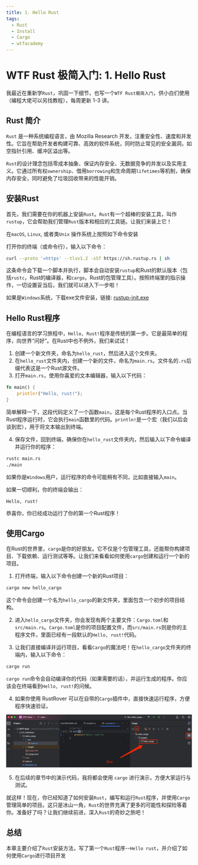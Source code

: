 ```yaml
---
title: 1. Hello Rust
tags:
  - Rust
  - Install
  - Cargo
  - wtfacademy
---
```


# WTF Rust 极简入门: 1. Hello Rust

我最近在重新学`Rust`，巩固一下细节，也写一个`WTF Rust极简入门`，供小白们使用（编程大佬可以另找教程），每周更新 1-3 讲。

## Rust 简介

`Rust` 是一种系统编程语言，由 Mozilla Research 开发，注重安全性、速度和并发性。它旨在帮助开发者构建可靠、高效的软件系统，同时防止常见的安全漏洞，如空指针引用、缓冲区溢出等。

`Rust`的设计理念包括零成本抽象、保证内存安全、无数据竞争的并发以及实用主义。它通过所有权`ownership`、借用`borrowing`和生命周期`lifetimes`等机制，确保内存安全，同时避免了垃圾回收带来的性能开销。

## 安装Rust

首先，我们需要在你的机器上安装`Rust`。`Rust`有一个超棒的安装工具，叫作`rustup`，它会帮助我们管理`Rust`版本和相应的工具链。让我们来装上它！

在`macOS`, `Linux`, 或者类`Unix` 操作系统上按照如下命令安装

打开你的终端（或命令行），输入以下命令：

```bash
curl --proto '=https' --tlsv1.2 -sSf https://sh.rustup.rs | sh
```

这条命令会下载一个脚本并执行，脚本会自动安装`rustup`和Rust的默认版本（包括`rustc`，Rust的编译器，和`cargo`，Rust的包管理工具）。按照终端里的指示操作，一切设置妥当后，我们就可以进入下一步啦！

如果是`Windows`系统，下载exe文件安装，链接: [rustup-init.exe](https://static.rust-lang.org/rustup/dist/i686-pc-windows-gnu/rustup-init.exe)

## Hello Rust程序

在编程语言的学习旅程中，`Hello, Rust!`程序是传统的第一步。它是最简单的程序，向世界“问好”。在Rust中也不例外，我们来试试！

1. 创建一个新文件夹，命名为`hello_rust`，然后进入这个文件夹。
2. 在`hello_rust`文件夹内，创建一个新的文件，命名为`main.rs`。文件名的`.rs`后缀代表这是一个Rust源文件。
3. 打开`main.rs`，使用你喜爱的文本编辑器，输入以下代码：

```rust
fn main() {
    println!("Hello, rust!");
}
```

简单解释一下，这段代码定义了一个函数`main`，这是每个Rust程序的入口点。当Rust程序运行时，它会执行`main`函数里的代码。`println!`是一个宏（我们以后会谈到宏），用于将文本输出到终端。

4. 保存文件，回到终端，确保你在`hello_rust`文件夹内，然后输入以下命令编译并运行你的程序：

```bash
rustc main.rs
./main
```

如果你是`Windows`用户，运行程序的命令可能稍有不同，比如直接输入`main`。

如果一切顺利，你的终端会输出：

```
Hello, rust!
```

恭喜你，你已经成功运行了你的第一个Rust程序！

## 使用Cargo

在Rust的世界里，`cargo`是你的好朋友。它不仅是个包管理工具，还能帮你构建项目、下载依赖、运行测试等等。让我们来看看如何使用`cargo`创建和运行一个新的项目。

1. 打开终端，输入以下命令创建一个新的Rust项目：

```bash
cargo new hello_cargo
```

这个命令会创建一个名为`hello_cargo`的新文件夹，里面包含一个初步的项目结构。

2. 进入`hello_cargo`文件夹，你会发现有两个主要文件：`Cargo.toml`和`src/main.rs`。`Cargo.toml`是你的项目配置文件，而`src/main.rs`则是你的主程序文件，里面已经有一段默认的`Hello, rust!`代码。

3. 让我们直接编译并运行项目，看看`Cargo`的魔法吧！在`hello_cargo`文件夹的终端内，输入以下命令：

```bash
cargo run
```

`cargo run`命令会自动编译你的代码（如果需要的话），并运行生成的程序。你应该会在终端看到`Hello, rust!`的问候。

4. 如果你使用 RustRover 可以在自带的`Cargo`插件中，直接快速运行程序，方便程序快速验证。

![img.png](imgs/img.png)

5. 在后续的章节中的演示代码，我将都会使用 `cargo` 进行演示，方便大家运行与测试。

就这样！现在，你已经知道了如何安装`Rust`，编写和运行`Rust`程序，并使用`Cargo`管理简单的项目。这只是冰山一角，`Rust`的世界充满了更多的可能性和探险等着你。准备好了吗？让我们继续前进，深入`Rust`的奇妙之旅吧！

## 总结

本章主要介绍了`Rust`安装方法，写了第一个`Rust`程序--`Hello rust`，并介绍了如何使用`Cargo`进行项目开发

